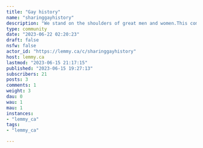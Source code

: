 ```yaml
---
title: "Gay history" 
name: "sharinggayhistory"
description: "We stand on the shoulders of great men and women.This community is to share photos and archival material of our shared history, of our Lesbian, Gay and Trans fathers and mothers and all who fought to be free, to be their true selves.No bigotry - including racism, sexism, ableism, homophobia, transphobia, or xenophobia.Be respectful. Everyone should feel welcome here.No porn.No Ads / Spamming.---"
type: community
date: "2023-06-22 02:20:23"
draft: false
nsfw: false
actor_id: "https://lemmy.ca/c/sharinggayhistory"
host: lemmy.ca
lastmod: "2023-06-15 21:17:15"
published: "2023-06-15 19:27:13"
subscribers: 21
posts: 3
comments: 1
weight: 3
dau: 0
wau: 1
mau: 1
instances:
- "lemmy_ca"
tags: 
- "lemmy_ca"

---
```


